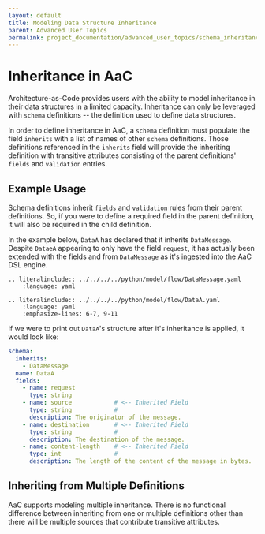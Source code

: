 ```yaml
---
layout: default
title: Modeling Data Structure Inheritance
parent: Advanced User Topics
permalink: project_documentation/advanced_user_topics/schema_inheritance
---
```


# Inheritance in AaC
Architecture-as-Code provides users with the ability to model inheritance in their data structures in a limited capacity. Inheritance can only be leveraged with `schema` definitions -- the definition used to define data structures.

In order to define inheritance in AaC, a `schema` definition must populate the field `inherits` with a list of names of other `schema` definitions. Those definitions referenced in the `inherits` field will provide the inheriting definition with transitive attributes consisting of the parent definitions' `fields` and `validation` entries.

## Example Usage
Schema definitions inherit `fields` and `validation` rules from their parent definitions. So, if you were to define a required field in the parent definition, it will also be required in the child definition.


In the example below, `DataA` has declared that it inherits `DataMessage`. Despite `DataeA` appearing to only have the field `request`, it has actually been extended with the fields and from `DataMessage` as it's ingested into the AaC DSL engine.

```{eval-rst}
.. literalinclude:: ../../../../python/model/flow/DataMessage.yaml
    :language: yaml
```

```{eval-rst}
.. literalinclude:: ../../../../python/model/flow/DataA.yaml
    :language: yaml
    :emphasize-lines: 6-7, 9-11
```

If we were to print out `DataA`'s structure after it's inheritance is applied, it would look like:
```yaml
schema:
  inherits:
    - DataMessage
  name: DataA
  fields:
    - name: request
      type: string
    - name: source            # <-- Inherited Field
      type: string            #
      description: The originator of the message.
    - name: destination       # <-- Inherited Field
      type: string            #
      description: The destination of the message.
    - name: content-length    # <-- Inherited Field
      type: int               #
      description: The length of the content of the message in bytes.
```

## Inheriting from Multiple Definitions
AaC supports modeling multiple inheritance. There is no functional difference between inheriting from one or multiple definitions other than there will be multiple sources that contribute transitive attributes.

